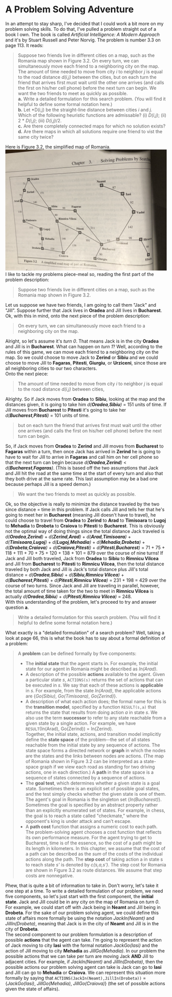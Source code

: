 # A Problem Solving Adventure
In an attempt to stay sharp, I've decided that I could work a bit more on my problem solving skills. To do that, I've pulled a problem straight out of a book I own. The book is called *Artificial Intelligence: A Modern Approach* and it's by Stuart Russell and Peter Norvig. The problem is number 3.3 on page 113. It reads:
> Suppose two friends live in different cities on a map, such as the Romania map shown in Figure 3.2. On every turn, we can simultaneously move each friend to a neighboring city on the map. The amount of time needed to move from city *i* to neighbor *j* is equal to the road distance *d(i,j)* between the cities, but on each turn the friend that arrives first must wait until the other one arrives (and calls the first on his/her cell phone) before the next turn can begin. We want the two friends to meet as quickly as possible.  
**a.** Write a detailed formulation for this search problem. (You will find it helpful to define some formal notation here.)  
**b.** Let *D(i,j) be the straight-line distance between cities *i* and *j*. Which of the following heuristic functions are admissable? (i) *D(i,j)*; (ii) 2 * *D(i,j)*; (iii) *D(i,j)*/2.  
**c.** Are there completely connected maps for which no solution exists?  
**d.** Are there maps in which all solutions require one friend to vist the same city twice?

Here is Figure 3.2, the simplified map of Romania.
![romania](/assets/romania.JPG)
I like to tackle my problems piece-meal so, reading the first part of the problem description:
> Suppose two friends live in different cities on a map, such as the Romania map shown in Figure 3.2.  

Let us suppose we have two friends, I am going to call them "Jack" and "Jill". Suppose further that Jack lives in **Oradea** and Jill lives in **Bucharest**.  
Ok, with this in mind, onto the next piece of the problem description:
>On every turn, we can simultaneously move each friend to a neighboring city on the map.  

Alright, so let's assume it's *turn 0*. That means Jack is in the city **Oradea** and Jill is in **Bucharest**. What can happen on *turn 1*? Well, according to the rules of this game, we can move each friend to a neighboring city on the map. So we could choose to move Jack to **Zerind** or **Sibiu** and we could choose to move Jill to **Fagaras**, **Pitesti**, **Giurgiu**, or **Urziceni**, since those are all neighboring cities to our two characters.  
Onto the next piece:
> The amount of time needed to move from city *i* to neighbor *j* is equal to the road distance *d(i,j)* between cities,  

Alrighty. So if Jack moves from **Oradea** to **Sibiu**, looking at the map and the distances given, it is going to take him *d(**Oradea**,**Sibiu**)* = 151 units of time. If Jill moves from **Bucharest** to **Pitesti** it's going to take her *d(**Bucharest**,**Pitesti**)* = 101 units of time.  
> but on each turn the friend that arrives first must wait until the other one arrives (and calls the first on his/her cell phone) before the next turn can begin.  

So, if Jack moves from **Oradea** to **Zerind** and Jill moves from **Bucharest** to **Fagaras** within a turn, then once Jack has arrived in **Zerind** he is going to have to wait for Jill to arrive in **Fagaras** and call him on her cell phone so that the next turn can begin because *d(**Oradea**,**Zerind**)* < *d(**Bucharest**,**Fagaras**)*. (This is based off the two assumptions that Jack and Jill hit the road at the same time at the start of every turn and also that they both drive at the same rate. This last assumption may be a bad one because perhaps Jill is a speed demon.)
> We want the two friends to meet as quickly as possible.

Ok, so the objective is really to minimize the distance traveled by the two since distance = time in this problem. If Jack calls Jill and tells her that he's going to meet her in **Bucharest** (meaning Jill doesn't have to travel), he could choose to travel from **Oradea** to **Zerind** to **Arad** to **Timisoara** to **Lugoj** to **Mehadia** to **Drobeta** to **Craiova** to **Pitesti** to **Bucharest**. This is obviously not the optimal way of doing things since the total distance Jack traveled is *d(**Oradea**,**Zerind**)* + *d(**Zerind**,**Arad**)* + *d(**Arad**,**Timisoara**)* + *d(**Timisoara**,**Lugoj**)* + *d(**Lugoj**,**Mehadia**)* + *d(**Mehadia**,**Drobeta**)* + *d(**Drobeta**,**Craiova**)* + *d(**Craiova**,**Pitesti**)* + *d(**Pitesti**,**Bucharest**)* = 71 + 75 + 118 + 111 + 70 + 75 + 120 + 138 + 101 = 879 over the course of nine turns! If Jack and Jill both traveled, Jack from **Oradea** to **Sibiu** to **Rimnicu Vilcea** and Jill from **Bucharest** to **Pitesti** to **Rimnicu Vilcea**, then the total distance traveled by both Jack and Jill is Jack's total distance plus Jill's total distance = *d(**Oradea**,**Sibiu**)* + *d(**Sibiu**,**Rimnicu Vilcea**)* + *d(**Bucharest**,**Pitesti**)* + *d(**Pitesti**,**Rimnicu Vilcea**)* = 231 + 198 = 429 over the course of two turns. Since Jack and Jill are traveling in parallel, however, the total amount of time taken for the two to meet in **Rimnicu Vilcea** is actually *d(**Oradea**,**Sibiu**)* + *d(**Pitesti**,**Rimnicu Vilcea**)* = 248.  
With this understanding of the problem, let's proceed to try and answer question **a**.
> Write a detailed formulation for this search problem. (You will find it helpful to define some formal notation here.)  

What exactly is a "detailed formulation" of a search problem? Well, taking a look at page 66, this is what the book has to say about a formal definition of a problem:
> A **problem** can be defined formally by five components:
> * The **initial state** that the agent starts in. For example, the initial state for our agent in Romania might be described as *In(Arad)*.
> * A description of the possible **actions** available to the agent. Given a particular state *s*, `ACTIONS(s)` returns the set of actions that can be executed in *s*. We say that each of these actions is **applicable** in *s*. For example, from the state *In(Arad)*, the applicable actions are {*Go(Sibiu)*, *Go(Timisoara)*, *Go(Zerind)*}.
> * A description of what each action does; the formal name for this is the **transition model**, specified by a function `RESULT(s,a)` that returns the state that results from doing action *a* in state *s*. We also use the term **successor** to refer to any state reachable from a given state by a single action. For example, we have  
`RESULT`(In(Arad), Go(Zerind)) = In(Zerind).  
Together, the initial state, actions, and transition model implicitly define the **state space** of the problem--the set of all states reachable from the initial state by any sequence of actions. The state space forms a directed network or **graph** in which the nodes are the states and the links between nodes are actions. (The map of Romania shown in Figure 3.2 can be interpreted as a state-space graph if we view each road as standing for two driving actions, one in each direction.) A **path** in the state space is a sequence of states connected by a sequence of actions.  
> * The **goal test**, which determines whether a given state is a goal state. Sometimes there is an explicit set of possible goal states, and the test simply checks whether the given state is one of them. The agent's goal in Romania is the singleton set {*In(Bucharest)*}. Sometimes the goal is specified by an abstract property rather than an explicitly enumerated set of states. For example, in chess, the goal is to reach a state called "checkmate," where the opponent's king is under attack and can't escape.
> * A **path cost** function that assigns a numeric cost to each path. The problem-solving agent chooses a cost function that reflects its own performance measure. For the agent trying to get to Bucharest, time is of the essence, so the cost of a path might be its length in kilometers. In this chapter, we assume that the cost of a path can be described as the *sum* of the costs of the individual actions along the path. The **step cost** of taking action a in state s to reach state *s'* is denoted by *c(s,a,s')*. The step cost for Romania are shown in Figure 3.2 as route distances. We assume that step costs are nonnegative.

Phew, that is quite a bit of information to take in. Don't worry, let's take it one step at a time. To write a detailed formulation of our problem, we need five components, so let's just start with the first component, the **initial state**. Jack and Jill could be in any city on the map of Romania on *turn 0*. For example, we could start off with Jack being in **Neamt** and Jill being in **Drobeta**. For the sake of our problem solving agent, we could define this state of affairs more formally be using the notation *JackIn(Neamt)* and *JillIn(Drobeta)*, meaning that Jack is in the city of **Neamt** and Jill is in the city of **Drobeta**.  
The second component to our problem formulation is a description of possible **actions** that the agent can take. I'm going to represent the action of Jack moving to city **Iasi** with the formal notation *JackGo(Iasi)* and the action of Jill moving to city **Mehadia** as *JillGo(Mehadia)*. In our problem the possible actions that we can take per turn are moving Jack **AND** Jill to adjacent cities. For example, if *JackIn(Neamt)* and *JillIn(Drobeta)*, then the possible actions our problem solving agent can take is Jack can go to **Iasi** and Jill can go to **Mehadia** or **Craiova**. We can represent this situation more formally by saying that `ACTIONS(JackIn(Neamt),JillIn(Drobeta))` = {*JackGo(Iasi)*, *JillGo(Mehadia)*, *JillGo(Craiova)*} (the set of possible actions given the state of affairs).  
